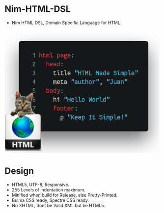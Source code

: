 # Nim-HTML-DSL

- Nim HTML DSL, Domain Specific Language for HTML.

![HTML DSL](temp.png)


# Design

- HTML5, UTF-8, Responsive.
- 255 Levels of indentation maximum.
- Minified when build for Release, else Pretty-Printed.
- Bulma CSS ready, Spectre CSS ready.
- No XHTML, dont be Valid XML but be HTML5.
